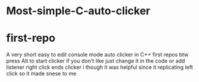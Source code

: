# Most-simple-C-auto-clicker
# first-repo
A very short easy to edit console mode auto clicker in C++ first repos btw
press Alt to start clicker if you don't like just change it in the code or add listener
right click ends clicker i though it was helpful since it replicating left click so it made snese to me
